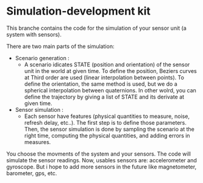 Simulation-development kit 
==========================

This branche contains the code for the simulation of your sensor unit (a system with sensors).

There are two main parts of the simulation:
- Scenario generation : 
    - A scenario idicates STATE (position and orientation) of the sensor unit in the world at given time. To define the position, Beziers curves at Third order are used (linear interpolation between points). To define the orientation, the same method is used, but we do a spherical interpolation between quaternions. In other wolrd, you can define the trajectory by giving a list of STATE and its derivate at given time.
- Sensor simulation : 
    - Each sensor have features (physical quantities to measure, noise, refresh delay, etc..). The first step is to define those parameters. Then, the sensor simulation is done by sampling the scenario at the right time, computing the physical quantities, and adding errors in measures.

You choose the movments of the system and your sensors. The code will simulate the sensor readings.
Now, usables sensors are:
accelerometer and gyroscope.
But i hope to add more sensors in the future like magnetometer, barometer, gps, etc.